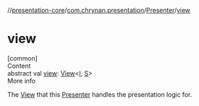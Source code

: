 //[presentation-core](../../../index.md)/[com.chrynan.presentation](../index.md)/[Presenter](index.md)/[view](view.md)



# view  
[common]  
Content  
abstract val [view](view.md): [View](../-view/index.md)<[I](index.md), [S](index.md)>  
More info  


The [View](../-view/index.md) that this [Presenter](index.md) handles the presentation logic for.

  




